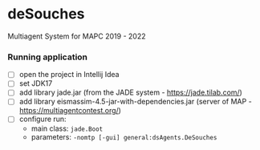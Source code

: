 # deSouches
Multiagent System for MAPC 2019 - 2022

### Running application
- [ ] open the project in Intellij Idea
- [ ] set JDK17
- [ ] add library jade.jar   (from the JADE system - https://jade.tilab.com/)
- [ ] add library eismassim-4.5-jar-with-dependencies.jar   (server of MAP - https://multiagentcontest.org/)
- [ ] configure run:
  - main class: `jade.Boot`
  - parameters: `-nomtp [-gui] general:dsAgents.DeSouches`

